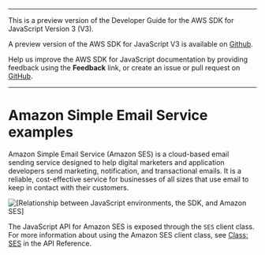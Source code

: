 --------

This is a preview version of the Developer Guide for the AWS SDK for JavaScript Version 3 \(V3\)\.

A preview version of the AWS SDK for JavaScript V3 is available on [Github](https://github.com/aws/aws-sdk-js-v3)\.

Help us improve the AWS SDK for JavaScript documentation by providing feedback using the **Feedback** link, or create an issue or pull request on [GitHub](https://github.com/awsdocs/aws-sdk-for-javascript-v3)\.

--------

# Amazon Simple Email Service examples<a name="ses-examples"></a>

Amazon Simple Email Service \(Amazon SES\) is a cloud\-based email sending service designed to help digital marketers and application developers send marketing, notification, and transactional emails\. It is a reliable, cost\-effective service for businesses of all sizes that use email to keep in contact with their customers\.

![\[Relationship between JavaScript environments, the SDK, and Amazon SES\]](http://docs.aws.amazon.com/sdk-for-javascript/v3/developer-guide/images/code-samples-ses.png)

The JavaScript API for Amazon SES is exposed through the `SES` client class\. For more information about using the Amazon SES client class, see [Class: SES](https://docs.aws.amazon.com/AWSJavaScriptSDK/latest/AWS/SES.html) in the API Reference\.